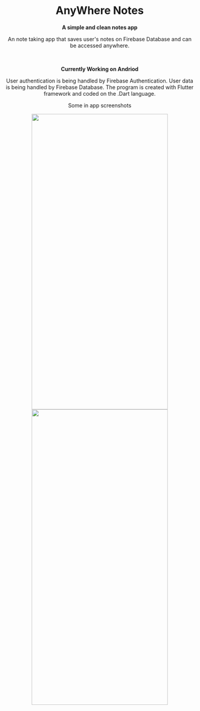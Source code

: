 <h1 align="center"><b>AnyWhere Notes</b></h1>

<div>
    <p align = "center"> 
        <b>A simple and clean notes app</b>
    </p>
    <p align = "center">
       An note taking app that saves user's notes on Firebase Database and can be accessed anywhere. 
    </p>
</div>

<div align = "center">
    <img title = "" src="https://img.shields.io/badge/Flutter-%2302569B.svg?style=for-the-badge&logo=Flutter logoColor=white ">
    <img title = "" src="https://img.shields.io/badge/dart-%230175C2.svg?style=for-the-badge&logo=dart&logoColor=white" >
    <img title = "" src="https://img.shields.io/badge/Android%20Studio-3DDC84.svg?style=for-the-badge&logo=android-studio&logoColor=white">
    <img title = "" src="https://img.shields.io/badge/Firebase-039BE5?style=for-the-badge&logo=Firebase&logoColor=white">
</div>

<div align = "center">
    <p> 
        <b>Currently Working on Andriod</b>
    </p>
    <p>
       User authentication is being handled by Firebase Authentication. User data is being handled by Firebase Database. The program is created with Flutter framework and coded on the .Dart language.
    </p>
    <p>
        Some in app screenshots
    </p>
    <img title = "" src="https://i.imgur.com/0O7A8c9.jpg" width="360" height="780" >
    <img title = "" src="https://i.imgur.com/n7Afuio.jpg" width="360" height="780" >
</div>












